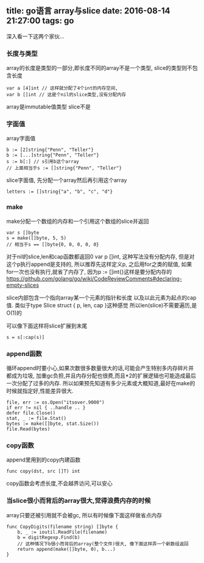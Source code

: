 title: go语言 array与slice
date: 2016-08-14 21:27:00
tags: go
---

深入看一下这两个家伙...

<!--more-->

### 长度与类型
array的长度是类型的一部分,即长度不同的array不是一个类型,
slice的类型则不包含长度

    var a [4]int // 这样就分配了4个int的内存空间,
    var b []int // 这是个nil的slice类型,没有分配内存

array是immutable值类型
slice不是

### 字面值

array字面值

    b := [2]string{"Penn", "Teller"}
    b := [...]string{"Penn", "Teller"}
    s := b[:] // s引用b这个array
    // 上面相当于s := []string{"Penn", "Teller"}

slice字面值, 先分配一个array然后再引用这个array

    letters := []string{"a", "b", "c", "d"}

### make

make分配一个数组的内存和一个引用这个数组的slice并返回

    var s []byte
    s = make([]byte, 5, 5)
    // 相当于s == []byte{0, 0, 0, 0, 0}

对于nil的slice,len和cap函数都返回0
var p []int, 这种写法没有分配内存, 但是对这个p执行append是支持的, 所以推荐先这样定义p, 之后用for之类的赋值,
如果for一次也没有执行,就省了内存了, 因为p := []int{}这样是要分配内存的
https://github.com/golang/go/wiki/CodeReviewComments#declaring-empty-slices

slice内部包含一个指向array某一个元素的指针和长度
以及以此元素为起点的cap值. 类似于type Slice struct { p, len, cap }这种感觉
所以len(slice)不需要遍历,是O(1)的

可以像下面这样将slice扩展到末尾

    s = s[:cap(s)]

### append函数

循环append时要小心,如果次数很多数量很大的话,可能会产生特别多内存碎片并都成为垃圾,
加重gc负担,并且内存分配也很费,而且*2的扩展逻辑也可能造成最后一次分配了过多的内存.
所以如果预先知道有多少元素或大概知道,最好在make的时候就指定好,性能差异很大.

    file, err := os.Open("itsover.9000")
    if err != nil { ..handle .. }
    defer file.Close()
    stat, _ := file.Stat()
    bytes := make([]byte, stat.Size())
    file.Read(bytes)

### copy函数

append里用到的copy内建函数

    func copy(dst, src []T) int

copy函数会考虑长度,不会越界访问,可以安心

### 当slice很小而背后的array很大,觉得浪费内存的时候

array只要还被引用就不会被gc, 所以有时候像下面这样做省点内存

    func CopyDigits(filename string) []byte {
        b, _ := ioutil.ReadFile(filename)
        b = digitRegexp.Find(b)
        // 这种情况下b很小而背后的array(整个文件)很大, 像下面这样弄一个新数组返回
        return append(make([]byte, 0), b...)
    }
